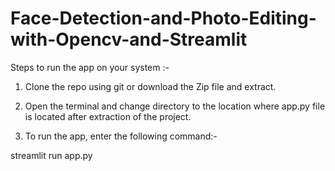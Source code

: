 # Face-Detection-and-Photo-Editing-with-Opencv-and-Streamlit

Steps to run the app on your system :-

1) Clone the repo using git or download the Zip file and extract.

2) Open the terminal and change directory to the location where app.py file is located after extraction of the project.

3) To run the app, enter the following command:-

  streamlit run app.py
